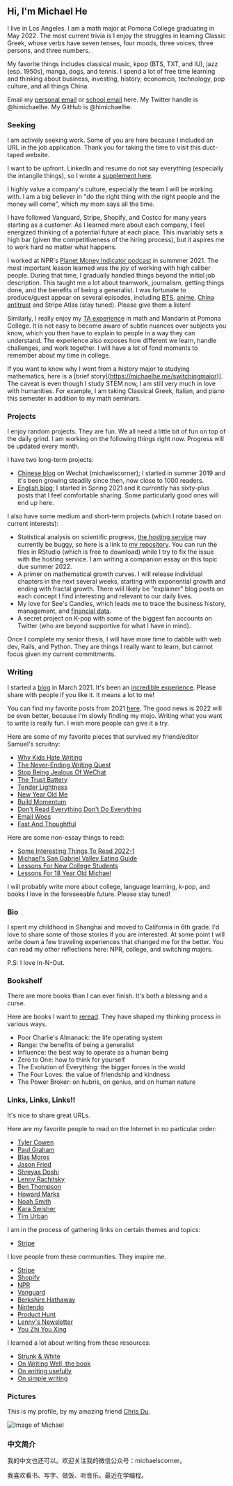 ## Hi, I'm Michael He

I live in Los Angeles. I am a math major at Pomona College graduating in May 2022. The most current trivia is I enjoy the struggles in learning Classic Greek, whose verbs have seven tenses, four moods, three voices, three persons, and three numbers. 

My favorite things includes classical music, kpop (BTS, TXT, and IU), jazz (esp. 1950s), manga, dogs, and tennis. I spend a lot of free time learning and thinking about business, investing, history, economcis, technology, pop culture, and all things China.

Email my [personal email](mailto:michaelhe@hey.com) or [school email](mailto:young.he@pomona.edu) here. My Twitter handle is @himichaelhe. My GitHub is @himichaelhe.

### Seeking 

I am actively seeking work. Some of you are here because I included an URL in the job application. Thank you for taking the time to visit this duct-taped website. 

I want to be upfront. LinkedIn and resume do not say everything (especially the intangile things), so I wrote a [supplement here](https://michaelhe.me/jobsearch).

I highly value a company's culture, especially the team I will be working with. I am a big believer in "do the right thing with the right people and the money will come", which my mom says all the time. 

I have followed Vanguard, Stripe, Shopify, and Costco for many years starting as a customer. As I learned more about each company, I feel energized thinking of a potential future at each place. This invariably sets a high bar (given the competitiveness of the hiring process), but it aspires me to work hard no matter what happens.

I worked at NPR's [Planet Money Indicator podcast](https://www.npr.org/podcasts/510325/the-indicator-from-planet-money) in summmer 2021. The most important lesson learned was the joy of working with high caliber people. During that time, I gradually handled things beyond the initial job description. This taught me a lot about teamwork, journalism, getting things done, and the benefits of being a generalist. I was fortunate to produce/guest appear on several episodes, including [BTS](https://www.npr.org/2021/07/28/1021968141/bts-the-band-that-moves-the-economy), [anime](https://www.npr.org/2021/09/30/1042060699/japanese-anime-made-in-china), [China antitrust](https://www.npr.org/2021/08/25/1031074795/chinas-big-tech-crackdown) and Stripe Atlas (stay tuned). Please give them a listen!

Similarly, I really enjoy my [TA experience](https://michaelhe.me/pomonata) in math and Mandarin at Pomona College. It is not easy to become aware of subtle nuances over subjects you know, which you then have to explain to people in a way they can understand. The experience also exposes how different we learn, handle challenges, and work together. I will have a lot of fond moments to remember about my time in college.

If you want to know why I went from a history major to studying mathematics, here is a [brief story[(https://michaelhe.me/switchingmajor)]. The caveat is even though I study STEM now, I am still very much in love with humanities. For example, I am taking Classical Greek, Italian, and piano this semester in addition to my math seminars.

### Projects

I enjoy random projects. They are fun. We all need a little bit of fun on top of the daily grind. I am working on the following things right now. Progress will be updated every month. 

I have two long-term projects:
* [Chinese blog](https://mp.weixin.qq.com/s?__biz=MzIxMzg5Mjk0Mg==&mid=2247484627&idx=1&sn=ab016fed61e0c77cca82fbcdf51387c4&chksm=97aeaef2a0d927e40c0c108c7d2a1722107e82b605f2e0519822e06feb21bcb53658b2f9bbb1&token=470111712&lang=zh_CN#rd) on Wechat (michaelscorner); I started in summer 2019 and it's been growing steadily since then, now close to 1000 readers. 
* [English blog](https://world.hey.com/michaelhe/); I started in Spring 2021 and it currently has sixty-plus posts that I feel comfortable sharing. Some particularly good ones will end up here.

I also have some medium and short-term projects (which I rotate based on current interests): 
* Statistical analysis on scientific progress, [the hosting service](https://michaelhe.shinyapps.io/citationgames/?_ga=2.159348730.1354829746.1643606999-1388533146.1643606999) may currently be buggy, so here is a link to [my repository](https://github.com/himichaelhe/citationgames). You can run the files in RStudio (which is free to download) while I try to fix the issue with the hosting service. I am writing a companion essay on this topic due summer 2022.
* A primer on mathematical growth curves. I will release individual chapters in the next several weeks, starting with exponential growth and ending with fractal growth. There will likely be "explainer" blog posts on each concept I find interesting and relevant to our daily lives.
* My love for See's Candies, which leads me to trace the business history, management, and [financial data](https://docs.google.com/spreadsheets/d/12RgKTHFlFf_Bj8IS3gGPwYSwxKyI41M6c7fYyZ78phQ/edit?usp=sharing). 
* A secret project on K-pop with some of the biggest fan accounts on Twitter (who are beyond supportive for what I have in mind).

Once I complete my senior thesis, I will have more time to dabble with web dev, Rails, and Python. They are things I really want to learn, but cannot focus given my current commitments.

### Writing

I started a [blog](https://world.hey.com/michaelhe/) in March 2021. It's been an [incredible experience](https://world.hey.com/michaelhe/240-days-later-5280bc41). Please share with people if you like it. It means a lot to me!

You can find my favorite posts from 2021 [here](https://world.hey.com/michaelhe/2021-top-posts-68f6875f). The good news is 2022 will be even better, because I'm slowly finding my mojo. Writing what you want to write is really fun. I wish more people can give it a try. 

Here are some of my favorite pieces that survived my friend/editor Samuel's scruitny: 

* [Why Kids Hate Writing](https://world.hey.com/michaelhe/why-kids-hate-writing-0df7b6ad)
* [The Never-Ending Writing Quest](https://world.hey.com/michaelhe/the-never-ending-writing-quest-6fed781f)
* [Stop Being Jealous Of WeChat](https://michaelhe.me/wechat)
* [The Trust Battery](https://michaelhe.me/trustbattery)
* [Tender Lightness](https://michaelhe.me/tender)
* [New Year Old Me](https://michaelhe.me/oldme)
* [Build Momentum](https://world.hey.com/michaelhe/build-momentum-ab789180)
* [Don't Read Everything Don't Do Everything](https://world.hey.com/michaelhe/don-t-read-everything-don-t-do-everything-b60c7ebb)
* [Email Woes](https://world.hey.com/michaelhe/email-woes-4afe7342)
* [Fast And Thoughtful](https://world.hey.com/michaelhe/fast-and-thoughtful-aa453b11)

Here are some non-essay things to read:
* [Some Interesting Things To Read 2022-1](https://world.hey.com/michaelhe/some-things-to-read-2022-1-22d12316)
* [Michael's San Gabriel Valley Eating Guide](https://michaelhe.me/626)
* [Lessons For New College Students](https://michaelhe.me/firstyear)
* [Lessons For 18 Year Old Michael](https://michaelhe.me/collegelessons)

I will probably write more about college, language learning, k-pop, and books I love in the foreseeable future. Please stay tuned!

### Bio

I spent my childhood in Shanghai and moved to California in 6th grade. I'd love to share some of those stories if you are interested. At some point I will write down a few traveling experiences that changed me for the better. You can read my other reflections here: NPR, college, and switching majors. 

P.S: I love In-N-Out. 

### Bookshelf

There are more books than I can ever finish. It's both a blessing and a curse. 

Here are books I want to [reread](https://world.hey.com/michaelhe/start-rereading-38c867e9). They have shaped my thinking process in various ways.

* Poor Charlie's Almanack: the life operating system
* Range: the benefits of being a generalist
* Influence: the best way to operate as a human being
* Zero to One: how to think for yourself
* The Evolution of Everything: the bigger forces in the world
* The Four Loves: the value of friendship and kindness
* The Power Broker: on hubris, on genius, and on human nature

### Links, Links, Links!!

It's nice to share great URLs. 

Here are my favorite people to read on the Internet in no particular order: 

* [Tyler Cowen](https://marginalrevolution.com/)
* [Paul Graham](http://paulgraham.com/articles.html)
* [Blas Moros](https://blas.com/)
* [Jason Fried](https://world.hey.com/jason)
* [Shreyas Doshi](https://twitter.com/shreyas)
* [Lenny Rachitsky](https://www.lennysnewsletter.com/)
* [Ben Thompson](https://stratechery.com/)
* [Howard Marks](https://www.oaktreecapital.com/insights/howard-marks-memos/)
* [Noah Smith](https://noahpinion.substack.com/)
* [Kara Swisher](https://www.nytimes.com/column/kara-swisher)
* [Tim Urban](https://waitbutwhy.com/)

I am in the process of gathering links on certain themes and topics:
* [Stripe](https://world.hey.com/michaelhe/collection-on-stripe-b45f4273)

I love people from these communities. They inspire me.
* [Stripe](https://stripe.com/)
* [Shopify](https://www.shopify.com/)
* [NPR](https://www.npr.org/)
* [Vanguard](https://investor.vanguard.com/home)
* [Berkshire Hathaway](https://berkshirehathaway.com/)
* [Nintendo](https://www.nintendo.co.jp/)
* [Product Hunt](https://www.producthunt.com/)
* [Lenny's Newsletter](https://www.lennysnewsletter.com/)
* [You Zhi You Xing](https://youzhiyouxing.cn/)

I learned a lot about writing from these resources:
* [Strunk & White](http://www.jlakes.org/ch/web/The-elements-of-style.pdf)
* [On Writing Well, the book](https://www.amazon.com/Writing-Well-Classic-Guide-Nonfiction/dp/0060891548)
* [On writing usefully](http://paulgraham.com/useful.html)
* [On simple writing](http://paulgraham.com/simply.html)

### Pictures

This is my profile, by my amazing friend [Chris Du](https://chrisdu.me/).

![Image of Michael](https://github.com/himichaelh/himichaelh.github.io/blob/main/michael_he.jpeg?raw=true)

### 中文简介

我的中文也还可以。欢迎关注我的微信公众号：michaelscorner。

我喜欢看书、写字、做饭、听音乐。最近在学编程。
